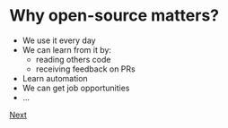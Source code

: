 # Why open-source matters?

- We use it every day
- We can learn from it by:
  - reading others code
  - receiving feedback on PRs
- Learn automation
- We can get job opportunities
- ...

[Next](./02_package.md)
